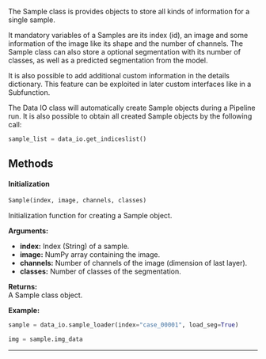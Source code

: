 The Sample class is provides objects to store all kinds of information for a single sample.  

It mandatory variables of a Samples are its index (id), an image and some information of the image like its shape and the number of channels.
The Sample class can also store a optional segmentation with its number of classes, as well as a predicted segmentation from the model.

It is also possible to add additional custom information in the details dictionary. This feature can be exploited in later custom interfaces like in a Subfunction.

The Data IO class will automatically create Sample objects during a Pipeline run. It is also possible to obtain all created Sample objects by the following call:

```python
sample_list = data_io.get_indiceslist()
```

## Methods

#### Initialization

```python
Sample(index, image, channels, classes)
```

Initialization function for creating a Sample object.  

**Arguments:**  
- **index:** Index (String) of a sample.
- **image:** NumPy array containing the image.
- **channels:** Number of channels of the image (dimension of last layer).
- **classes:** Number of classes of the segmentation.

**Returns:**  
A Sample class object.

**Example:**  
```python
sample = data_io.sample_loader(index="case_00001", load_seg=True)

img = sample.img_data
```

--------------------------------------------------------
